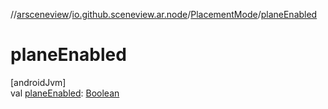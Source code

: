 //[arsceneview](../../../index.md)/[io.github.sceneview.ar.node](../index.md)/[PlacementMode](index.md)/[planeEnabled](plane-enabled.md)

# planeEnabled

[androidJvm]\
val [planeEnabled](plane-enabled.md): [Boolean](https://kotlinlang.org/api/latest/jvm/stdlib/kotlin/-boolean/index.html)
